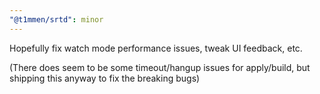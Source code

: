 ```yaml
---
"@t1mmen/srtd": minor
---
```


Hopefully fix watch mode performance issues, tweak UI feedback, etc.

(There does seem to be some timeout/hangup issues for apply/build, but shipping this anyway to fix the breaking bugs)
